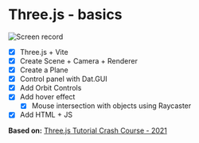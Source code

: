 # Three.js - basics

![Screen record](/public/screen.gif)

- [x] Three.js + Vite
- [x] Create Scene + Camera + Renderer
- [x] Create a Plane
- [x] Control panel with Dat.GUI
- [x] Add Orbit Controls
- [x] Add hover effect
  - [x] Mouse intersection with objects using Raycaster
- [x] Add HTML + JS

**Based on:**
[Three.js Tutorial Crash Course - 2021](https://www.youtube.com/watch?v=YK2Sw_hnm58)

